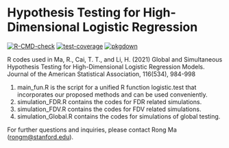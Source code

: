 # Hypothesis Testing for High-Dimensional Logistic Regression

<!-- badges: start -->
  [![R-CMD-check](https://github.com/Ulthran/HDLogisticRegressionTest/actions/workflows/R-CMD-check.yaml/badge.svg)](https://github.com/Ulthran/HDLogisticRegressionTest/actions/workflows/R-CMD-check.yaml)
  [![test-coverage](https://github.com/Ulthran/HDLogisticRegressionTest/actions/workflows/test-coverage.yaml/badge.svg)](https://github.com/Ulthran/HDLogisticRegressionTest/actions/workflows/test-coverage.yaml)
  [![pkgdown](https://github.com/Ulthran/HDLogisticRegressionTest/actions/workflows/pkgdown.yaml/badge.svg)](https://ulthran.github.io/HDLogisticRegressionTest)
<!-- badges: end -->

R codes used in Ma, R., Cai, T. T., and Li, H. (2021) Global and Simultaneous Hypothesis Testing for High-Dimensional Logistic Regression Models.  Journal of the American Statistical Association, 116(534), 984-998

1. main_fun.R is the script for a unified R function logistic.test that incorporates our proposed methods and can be used conveniently.
2. simulation_FDR.R contains the codes for FDR related simulations.
3. simulation_FDV.R contains the codes for FDV related simulations.
4. simulation_Global.R contains the codes for simulations of global testing.

For further questions and inquiries, please contact Rong Ma (rongm@stanford.edu).

